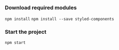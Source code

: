 ### Download required modules

``` npm install ``` 
``` npm install --save styled-components ```

### Start the project
``` npm start ```
